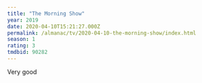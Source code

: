 ```yaml
---
title: "The Morning Show"
year: 2019
date: 2020-04-10T15:21:27.000Z
permalink: /almanac/tv/2020-04-10-the-morning-show/index.html
season: 1
rating: 3
tmdbid: 90282
---
```


Very good